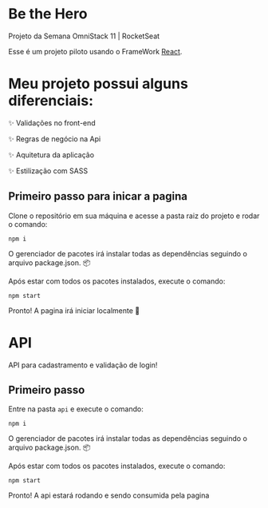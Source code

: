 # Be the Hero
Projeto da Semana OmniStack 11 | RocketSeat

Esse é um projeto piloto usando o FrameWork [React](https://reactjs.org).

# Meu projeto possui alguns diferenciais:

:sparkles: Validações no front-end

:sparkles: Regras de negócio na Api

:sparkles: Aquitetura da aplicação

:sparkles: Estilização com SASS


## Primeiro passo para inicar a pagina

Clone o repositório em sua máquina e acesse a pasta raiz do projeto e rodar o comando:

```shell
npm i
```

O gerenciador de pacotes irá instalar todas as dependências seguindo o arquivo package.json. :package:

Após estar com todos os pacotes instalados, execute o comando:

```shell
npm start
```
Pronto! A pagina irá iniciar localmente :rocket:

# API 
API para cadastramento e validação de login!

## Primeiro passo

Entre na pasta `api` e execute o comando:

```shell
npm i 
```
O gerenciador de pacotes irá instalar todas as dependências seguindo o arquivo package.json. :package:

Após estar com todos os pacotes instalados, execute o comando:

```shell
npm start 
```

Pronto! A api estará rodando e sendo consumida pela pagina


